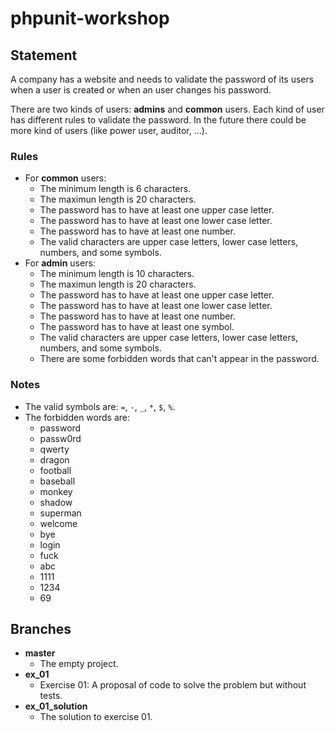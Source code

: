 # phpunit-workshop
## Statement
A company has a website and needs to validate the password of its users when a user is created or when an user changes his password.

There are two kinds of users: **admins** and **common** users.
Each kind of user has different rules to validate the password.
In the future there could be more kind of users (like power user, auditor, ...).

### Rules
* For **common** users:
    * The minimum length is 6 characters.
    * The maximun length is 20 characters.
    * The password has to have at least one upper case letter.
    * The password has to have at least one lower case letter.
    * The password has to have at least one number.
    * The valid characters are upper case letters, lower case letters, numbers, and some symbols.
* For **admin** users:
    * The minimum length is 10 characters.
    * The maximun length is 20 characters.
    * The password has to have at least one upper case letter.
    * The password has to have at least one lower case letter.
    * The password has to have at least one number.
    * The password has to have at least one symbol.
    * The valid characters are upper case letters, lower case letters, numbers, and some symbols.
    * There are some forbidden words that can't appear in the password.

### Notes
* The valid symbols are: `=`, `-`, `_`, `*`, `$`, `%`.
* The forbidden words are:
    * password
    * passw0rd
    * qwerty
    * dragon
    * football
    * baseball
    * monkey
    * shadow
    * superman
    * welcome
    * bye
    * login
    * fuck
    * abc
    * 1111
    * 1234
    * 69

## Branches
* **master**
    * The empty project.
* **ex_01**
    * Exercise 01: A proposal of code to solve the problem but without tests.
* **ex_01_solution**
    * The solution to exercise 01.

